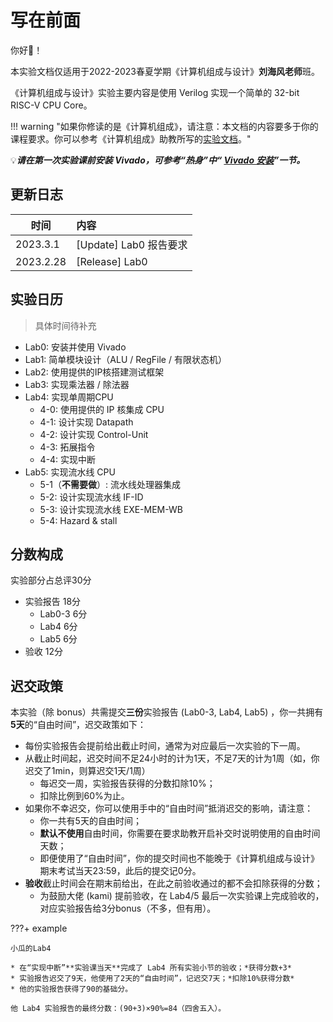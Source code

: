 # 写在前面

你好👋！

本实验文档仅适用于2022-2023春夏学期《计算机组成与设计》**刘海风老师**班。

《计算机组成与设计》实验主要内容是使用 Verilog 实现一个简单的 32-bit RISC-V CPU Core。

!!! warning "如果你修读的是《计算机组成》，请注意：本文档的内容要多于你的课程要求。你可以参考《计算机组成》助教所写的[实验文档](https://artessay.github.io/ZJU-Computer-Organization-Lab-2023/)。"

💡***请在第一次实验课前安装 Vivado，可参考“热身”中“ [Vivado 安装](./warmup/Vivado_installation/)”一节。***

## 更新日志
| 时间 | 内容 |
| --- | :------------------------------------ |
| 2023.3.1 | [Update] Lab0 报告要求 |
| 2023.2.28 | [Release] Lab0 |


## 实验日历

> 具体时间待补充

* Lab0: 安装并使用 Vivado
* Lab1: 简单模块设计（ALU / RegFile / 有限状态机）
* Lab2: 使用提供的IP核搭建测试框架
* Lab3: 实现乘法器 / 除法器
* Lab4: 实现单周期CPU
    * 4-0: 使用提供的 IP 核集成 CPU
    * 4-1: 设计实现 Datapath
    * 4-2: 设计实现 Control-Unit
    * 4-3: 拓展指令
    * 4-4: 实现中断
* Lab5: 实现流水线 CPU
    * 5-1（**不需要做**）: 流水线处理器集成
    * 5-2: 设计实现流水线 IF-ID
    * 5-3: 设计实现流水线 EXE-MEM-WB
    * 5-4: Hazard & stall

## 分数构成

实验部分占总评30分

* 实验报告 18分
    * Lab0-3 6分
    * Lab4 6分
    * Lab5 6分
* 验收 12分

## 迟交政策

本实验（除 bonus）共需提交**三份**实验报告 (Lab0-3, Lab4, Lab5) ，你一共拥有**5天**的“自由时间”，迟交政策如下：

* 每份实验报告会提前给出截止时间，通常为对应最后一次实验的下一周。
* 从截止时间起，迟交时间不足24小时的计为1天，不足7天的计为1周（如，你迟交了1min，则算迟交1天/1周）
    * 每迟交一周，实验报告获得的分数扣除10%；
    * 扣除比例到60%为止。
* 如果你不幸迟交，你可以使用手中的“自由时间”抵消迟交的影响，请注意：
    * 你一共有5天的自由时间；
    * **默认不使用**自由时间，你需要在要求助教开启补交时说明使用的自由时间天数；
    * 即便使用了“自由时间”，你的提交时间也不能晚于《计算机组成与设计》期末考试当天23:59，此后的提交记0分。
* **验收**截止时间会在期末前给出，在此之前验收通过的都不会扣除获得的分数；
    * 为鼓励大佬 (kami) 提前验收，在 Lab4/5 最后一次实验课上完成验收的，对应实验报告给3分bonus（不多，但有用）。

???+ example

    小瓜的Lab4

    * 在“实现中断”**实验课当天**完成了 Lab4 所有实验小节的验收；*获得分数+3*
    * 实验报告迟交了9天，他使用了2天的“自由时间”，记迟交7天；*扣除10%获得分数*
    * 他的实验报告获得了90的基础分。

    他 Lab4 实验报告的最终分数：(90+3)×90%=84（四舍五入）。
